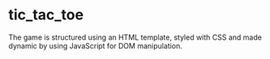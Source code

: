 # tic_tac_toe
The game is structured using an HTML template, styled with CSS and made dynamic by using JavaScript for DOM manipulation.
